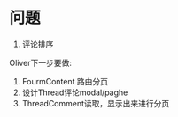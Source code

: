 # 问题

1. 评论排序


Oliver下一步要做:
1. FourmContent 路由分页
2. 设计Thread评论modal/paghe
3. ThreadComment读取，显示出来进行分页
